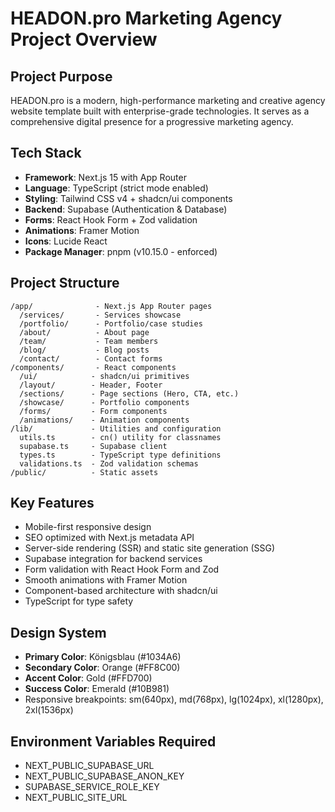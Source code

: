 # HEADON.pro Marketing Agency Project Overview

## Project Purpose

HEADON.pro is a modern, high-performance marketing and creative agency website template built with enterprise-grade technologies. It serves as a comprehensive digital presence for a progressive marketing agency.

## Tech Stack

- **Framework**: Next.js 15 with App Router
- **Language**: TypeScript (strict mode enabled)
- **Styling**: Tailwind CSS v4 + shadcn/ui components
- **Backend**: Supabase (Authentication & Database)
- **Forms**: React Hook Form + Zod validation
- **Animations**: Framer Motion
- **Icons**: Lucide React
- **Package Manager**: pnpm (v10.15.0 - enforced)

## Project Structure

```
/app/              - Next.js App Router pages
  /services/       - Services showcase
  /portfolio/      - Portfolio/case studies
  /about/          - About page
  /team/           - Team members
  /blog/           - Blog posts
  /contact/        - Contact forms
/components/       - React components
  /ui/            - shadcn/ui primitives
  /layout/        - Header, Footer
  /sections/      - Page sections (Hero, CTA, etc.)
  /showcase/      - Portfolio components
  /forms/         - Form components
  /animations/    - Animation components
/lib/             - Utilities and configuration
  utils.ts        - cn() utility for classnames
  supabase.ts     - Supabase client
  types.ts        - TypeScript type definitions
  validations.ts  - Zod validation schemas
/public/          - Static assets
```

## Key Features

- Mobile-first responsive design
- SEO optimized with Next.js metadata API
- Server-side rendering (SSR) and static site generation (SSG)
- Supabase integration for backend services
- Form validation with React Hook Form and Zod
- Smooth animations with Framer Motion
- Component-based architecture with shadcn/ui
- TypeScript for type safety

## Design System

- **Primary Color**: Königsblau (#1034A6)
- **Secondary Color**: Orange (#FF8C00)
- **Accent Color**: Gold (#FFD700)
- **Success Color**: Emerald (#10B981)
- Responsive breakpoints: sm(640px), md(768px), lg(1024px), xl(1280px), 2xl(1536px)

## Environment Variables Required

- NEXT_PUBLIC_SUPABASE_URL
- NEXT_PUBLIC_SUPABASE_ANON_KEY
- SUPABASE_SERVICE_ROLE_KEY
- NEXT_PUBLIC_SITE_URL
